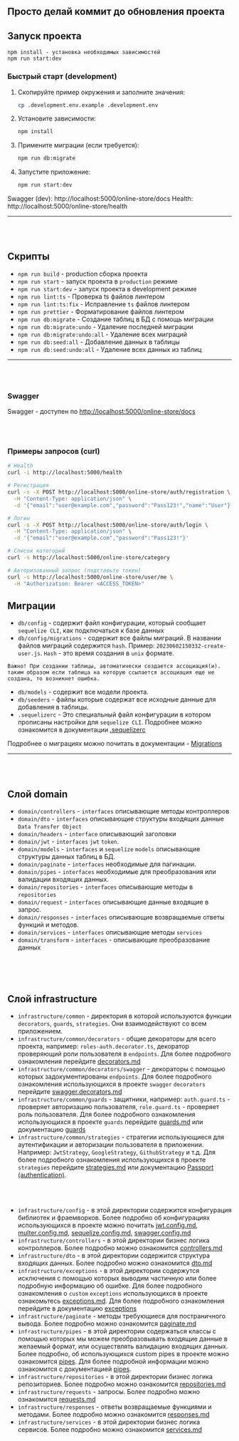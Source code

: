 ## Просто делай коммит до обновления проекта


## Запуск проекта

```
npm install - установка необходимых зависимостей
npm run start:dev

```

### Быстрый старт (development)

1. Скопируйте пример окружения и заполните значения:
   ```bash
   cp .development.env.example .development.env
   ```
2. Установите зависимости:
   ```bash
   npm install
   ```
3. Примените миграции (если требуется):
   ```bash
   npm run db:migrate
   ```
4. Запустите приложение:
   ```bash
   npm run start:dev
   ```

Swagger (dev): http://localhost:5000/online-store/docs
Health:         http://localhost:5000/online-store/health

---

<br/>
<br/>

## Скрипты

- `npm run build` - production сборка проекта
- `npm run start` - запуск проекта в `production` режиме
- `npm run start:dev` - запуск проекта в development режиме
- `npm run lint:ts` - Проверка ts файлов линтером
- `npm run lint:ts:fix` - Исправление `ts` файлов линтером
- `npm run prettier` - Форматирование файлов линтером
- `npm run db:migrate` - Создание таблиц в БД с помощь миграции
- `npm run db:migrate:undo` - Удаление последней миграции
- `npm run db:migrate:undo:all` - Удаление всех миграций
- `npm run db:seed:all` - Добавление данных в таблицы
- `npm run db:seed:undo:all` - Удаление всех данных из таблиц
---

<br/>
<br/>

### Swagger

Swagger - доступен по [http://localhost:5000/online-store/docs](http://localhost:5000/online-store/docs)

<br/>
<br/>

### Примеры запросов (curl)

```bash
# Health
curl -i http://localhost:5000/health

# Регистрация
curl -s -X POST http://localhost:5000/online-store/auth/registration \
  -H "Content-Type: application/json" \
  -d '{"email":"user@example.com","password":"Pass123!","name":"User"}'

# Логин
curl -s -X POST http://localhost:5000/online-store/auth/login \
  -H "Content-Type: application/json" \
  -d '{"email":"user@example.com","password":"Pass123!"}'

# Список категорий
curl -s http://localhost:5000/online-store/category

# Авторизованный запрос (подставьте токен)
curl -s http://localhost:5000/online-store/user/me \
  -H "Authorization: Bearer <ACCESS_TOKEN>"
```

## Миграции

- `db/config` - содержит файл конфигурации, который сообщает `sequelize CLI`, как подключаться к базе данных
- `db/config/migrations` - содержит все файлы миграций. В названии файлов миграций содержится `hash`.
  Пример: `20230602150332-create-user.js`. `Hash` - это время создания в `unix` формате.

~~~
Важно! При создании таблицы, автоматически создается ассоциация(и). таким образом если таблица на которую ссылается ассоциация еще не создана, то возникнет ошибка.
~~~

- `db/models` - содержит все модели проекта.
- `db/seeders` - файлы которые содержат все исходные данные для добавления в таблицы.
- `.sequelizerc` - Это специальный файл конфигурации в котором прописаны настройки для `sequelize CLI`. Подробнее можно
  ознакомится в документации [.sequelizerc](https://sequelize.org/docs/v6/other-topics/migrations/#the-sequelizerc-file)

Подробнее о миграциях можно почитать в
документации - [Migrations](https://sequelize.org/docs/v6/other-topics/migrations/)


---

<br/>
<br/>

## Слой domain

- `domain/controllers` - `interfaces` описывающие методы контроллеров
- `domain/dto` - `interfaces` описывающие структуры входящих данные `Data Transfer Object`
- `domain/headers` - `interface` описывающий заголовки
- `domain/jwt` - `interfaces` `jwt` `token`.
- `domain/models` - `interfaces` и `sequelize` `models` описывающие структуры данных таблиц в БД.
- `domain/paginate` - `interfaces` необходимые для пагинации.
- `domain/pipes` - `interfaces` необходимые для преобразования или валидации входящих данных.
- `domain/repositories` - `interfaces` описывающие методы в `repositories`
- `domain/request` - `interfaces` описывающие данные входящие в запрос.
- `domain/responses` - `interfaces` описывающие возвращаемые ответы функций и методов.
- `domain/services` - `interfaces` описывающие методы `services`
- `domain/transform` - `interfaces` - описывающие преобразование данных

<br/>
<br/>
<br/>

## Слой infrastructure

- `infrastructure/common` - директория в которой используются функции `decorators`, `guards`, `strategies`. Они
  взаимодействуют со всем приложением.
- `infrastructure/common/decorators` - общие декораторы для всего проекта, например: `roles-auth.decorator.ts`, декоратор
  проверяющий роли пользователя в `endpoints`. Для более подробного ознакомления
  перейдите [decorators.md](src/infrastructure/common/decorators/decorators.md)
- `infrastructure/common/decorators/swagger` - декораторы с помощью которых задокументированы `endpoints`. Для более
  подробного ознакомления использующихся в проекте `swagger` `decorators`
  перейдите [swagger.decorators.md](src/infrastructure/common/decorators/swagger/swagger.decorators.md)
- `infrastructure/common/guards` - защитники, например: `auth.guard.ts` - проверяет авторизацию пользователя,
  `role.guard.ts` - проверяет роль пользователя. Для более подробного ознакомления использующихся в проекте `guards`
  перейдите [guards.md](src/infrastructure/common/guards/guards.md) или
  документацию [guards](https://docs.nestjs.com/websockets/guards#binding-guards)
- `infrastructure/common/strategies` - стратегии использующиеся для аутентификации и авторизации пользователя в
  приложении. Например: `JwtStrategy`, `GoogleStrategy`, `GithubStrategy` и т.д. Для более подробного ознакомления
  использующихся в проекте `strategies`
  перейдите [strategies.md](src/infrastructure/common/strategies/strategies.md) или
  документацию [Passport (authentication)](https://docs.nestjs.com/recipes/passport#implementing-passport-strategies).

<br/>
<br/>

- `infrastructure/config` - в этой директории содержится конфигурация библиотек и фраемворков. Более подробно об
  конфигурациях использующихся в проекте можно
  почитать [jwt.config.md](src/infrastructure/config/jwt/jwt.config.md), [multer.config.md](src/infrastructure/config/multer/multer.config.md), [sequelize.config.md](src/infrastructure/config/sequelize), [swagger.config.md](src/infrastructure/config/swagger/swagger.config.md)
- `infrastructure/controllers` - в этой директории бизнес логика контроллеров. Более подробно можно
  ознакомится [controllers.md](src/infrastructure/controllers/controllers.md)
- `infrastructure/dto` - в этой директории содержится структура входящих данных. Более подробно можно
  ознакомится [dto.md](src/infrastructure/dto/dto.md)
- `infrastructure/exceptions` - в этой директории содержутся исключения с помощью которых выводим частичную или более
  подробную информацию об ошибке. Для более подробного ознакомления о `custom` `exceptions` использующихся в проекте
  ознакомьтесь [exceptions.md](src/infrastructure/exceptions/exceptions.md). Для более подробного ознакомления
  перейдите в документацию [exceptions](https://docs.nestjs.com/exception-filters#throwing-standard-exceptions)
- `infrastructure/paginate` - методы требующиеся для постраничного вывода. Более подробно можно
  ознакомится [paginate.md](src/infrastructure/paginate/paginate.md)
- `infrastructure/pipes` - в этой директории содержаться классы с помощью которых мы можем преобразовывать входящие
  данные в желаемый формат, или осуществлять валидацию входящих данных. Более подробно, об использующихся custom pipes в
  проекте можно ознакомится [pipes](src/infrastructure/pipes/pipes.md). Для более подробной информации можно
  ознакомится с документацией [pipes](https://docs.nestjs.com/pipes).
- `infrastructure/repositories` - в этой директории бизнес логика репозиториев. Более подробно можно
  ознакомится [repositories.md](src/infrastructure/repositories/repositories.md)
- `infrastructure/requests` - запросы. Более подробно можно
  ознакомится [requests.md](src/infrastructure/requests/requests.md)
- `infrastructure/responses` - ответы возвращаемые функциями и методами. Более подробно можно
  ознакомится [responses.md](src/infrastructure/responses/responses.md)
- `infrastructure/services` - в этой директории бизнес логика сервисов. Более подробно можно
  ознакомится [services.md](src/infrastructure/services/services.md)

